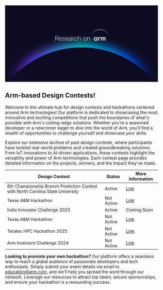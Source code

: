 
![research_banner](../images/Research_on_arm_banner.png)

## Arm-based Design Contests!

Welcome to the ultimate hub for design contests and hackathons centered around Arm technologies! Our platform is dedicated to showcasing the most innovative and exciting competitions that push the boundaries of what's possible with Arm's cutting-edge solutions. Whether you're a seasoned developer or a newcomer eager to dive into the world of Arm, you'll find a wealth of opportunities to challenge yourself and showcase your skills.

Explore our extensive archive of past design contests, where participants have tackled real-world problems and created groundbreaking solutions. From IoT innovations to AI-driven applications, these contests highlight the versatility and power of Arm technologies. Each contest page provides detailed information on the projects, winners, and the impact they've made.

<table>
  <thead>
    <tr>
      <th>Design Contest</th>
      <th>Status</th>
      <th>More Information</th>
    </tr>
  </thead>
  <tbody>
    <tr class="active">
      <td>6th Championship Branch Prediction Contest with North Carolina State University</td>
      <td>Active</td>
      <td>
        <a href="https://ericrotenberg.wordpress.ncsu.edu/cbp2025/#CBP2025framework" target="_blank">Link</a>
      </td>
    </tr>
    <tr>
      <td>Texas A&M Hackathon</td>
      <td>Not Active</td>
      <td>
        <a href="https://community.arm.com/arm-ambassadors/b/blog/posts/arm-at-tamuhack-2025" target="_blank">Link</a>
      </td>
    </tr>
          <tr class="active">
      <td>India Innovator Challenge 2025</td>
      <td>Active</td>
      <td>
        <a>Coming Soon</a>
      </td>
    </tr>
    <tr>
      <td>Texas A&M Hackathon</td>
      <td>Not Active</td>
      <td>
        <a href="https://community.arm.com/arm-ambassadors/b/blog/posts/arm-at-tamuhack-2025" target="_blank">Link</a>
      </td>
    <tr>
      <td>Teratec HPC Hackathon 2025</td>
      <td>Not Active</td>
      <td>
        <a href="https://teratec.eu/activites/Hackathon.html" target="_blank">Link</a>
      </td>
    </tr>
    <tr>
      <td>Arm Inventors Challenge 2024</td>
      <td>Not Active</td>
      <td>
        <a href="https://community.arm.com/events/the-inventors-challenge-2024/" target="_blank">Link</a>
      </td>
    </tr>
  </tbody>
</table>





**Looking to promote your own hackathon?** Our platform offers a seamless way to reach a global audience of passionate developers and tech enthusiasts. Simply submit your event details via email to education@arm.com, and we'll help you spread the word through our network. Leverage our resources to attract top talent, secure sponsorships, and ensure your hackathon is a resounding success.